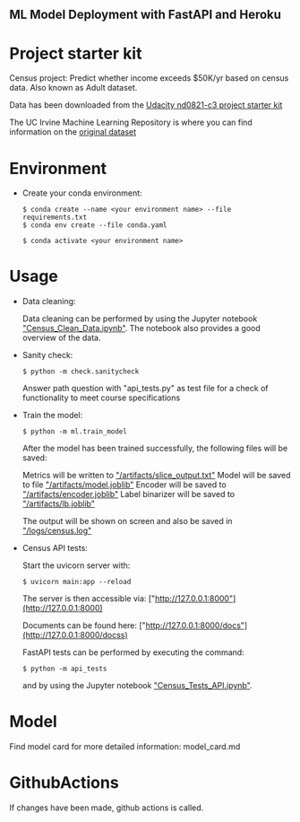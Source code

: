 ## ML Model Deployment with FastAPI and Heroku


# Project starter kit

Census project: Predict whether income exceeds $50K/yr based on census data. Also known as Adult dataset.

Data has been downloaded from the [Udacity nd0821-c3 project starter kit](https://github.com/udacity/nd0821-c3-starter-code/blob/master/starter/data/census.csv)

The UC Irvine Machine Learning Repository is where you can find information on the [original dataset](https://archive.ics.uci.edu/dataset/20/census+income)

# Environment

- Create your conda environment: 
  ```
  $ conda create --name <your environment name> --file requirements.txt
  $ conda env create --file conda.yaml
  
  $ conda activate <your environment name>
  ```

# Usage

- Data cleaning:

  Data cleaning can be performed by using the Jupyter notebook ["Census_Clean_Data.ipynb"](Census_Clean_Data.ipynb).
  The notebook also provides a good overview of the data.

- Sanity check: 
  ```
  $ python -m check.sanitycheck
  ```
  Answer path question with "api_tests.py" as test file for a check of functionality to meet course specifications

- Train the model: 
  ```
  $ python -m ml.train_model
  ```
  After the model has been trained successfully, the following files will be saved:

  Metrics will be written to ["/artifacts/slice_output.txt"](./artifacts/slice_output.txt)
  Model will be saved to file ["/artifacts/model.joblib"](/artifacts/model.joblib)
  Encoder will be saved to ["/artifacts/encoder.joblib"](/artifacts/encoder.joblib)
  Label binarizer will be saved to ["/artifacts/lb.joblib"](/artifacts/lb.joblib)

  The output will be shown on screen and also be saved in ["/logs/census.log"](./logs/census.log)

- Census API tests: 

  Start the uvicorn server with:
  ```
  $ uvicorn main:app --reload
  ```
  The server is then accessible via: ["http://127.0.0.1:8000"](http://127.0.0.1:8000)

  Documents can be found here: ["http://127.0.0.1:8000/docs"](http://127.0.0.1:8000/docss)

  FastAPI tests can be performed by executing the command: 
  ```
  $ python -m api_tests
  ```
  and by using the Jupyter notebook ["Census_Tests_API.ipynb"](Census_Tests_API.ipynb).

# Model

Find model card for more detailed information: model_card.md

# GithubActions

If changes have been made, github actions is called.
